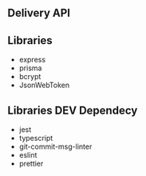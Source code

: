 ## Delivery API

## Libraries
- express
- prisma
- bcrypt
- JsonWebToken

## Libraries DEV Dependecy
- jest
- typescript
- git-commit-msg-linter
- eslint 
- prettier